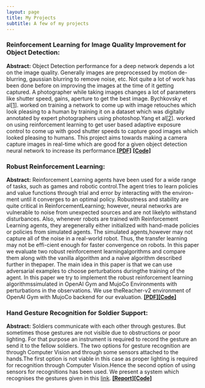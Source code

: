 ```yaml
---
layout: page
title: My Projects
subtitle: A few of my projects
---
```


### Reinforcement Learning for Image Quality Improvement for Object Detection:
**Abstract:** Object Detection performance for a deep network depends a lot on the image quality. Generally images are preprocessed by motion de-blurring, gaussian blurring to remove noise, etc. Not quite a lot of work has been done before on improving the images at the time of it getting captured. A photographer while taking images changes a lot of parameters like shutter speed, gains, aperture to get the best image. Bychkovsky et al[[1]](http://people.csail.mit.edu/vladb/photoadjust/db_imageadjust.pdf). worked on training a network to come up with image retouches which look pleasing to a human by training it on a dataset which was digitally annotated by expert photographers using photoshop.Yang et al[[2]](https://arxiv.org/pdf/1803.02269.pdf). worked on using reinforcement learning to get user based adaptive exposure control to come up with good shutter speeds to capture good images which looked pleasing to humans. This project aims towards making a camera capture images in real-time which are good for a given object detection neural network to increase its performance.[**[PDF]**](https://drive.google.com/file/d/1RDYVBnBJZoxxKoaK5inetT7FC4paKiWF/view?usp=sharing) [**[Code]**](https://github.com/nsidn98/Reinforcement-Learning-for-Object-Detection)

### Robust Reinforcement Learning:
**Abstract:** Reinforcement Learning agents have been used for a wide range of tasks, such as games and robotic control.The agent tries to learn policies and value functions through trial and error by interacting with the environ-ment until it converges to an optimal policy.  Robustness and stability are quite critical in ReinforcementLearning;  however,  neural networks are vulnerable to noise from unexpected sources and are not likelyto withstand disturbances. Also, whenever robots are trained with Reinforcement Learning agents, they aregenerally either initialized with hand-made policies or policies from simulated agents. The simulated agents,however may not capture all of the noise in a real-world robot.  Thus, the transfer learning may not be effi-cient enough for faster convergence on robots. In this paper we evaluate two robust reinforcement learningalgorithms and compare them along with the vanilla algorithm and a naive algorithm described further in thepaper.  The main idea in this paper is that we can use adversarial examples to choose perturbations duringthe training of the agent.  In this paper we try to implement the robust reinforcement learning algorithmssimulated in OpenAI Gym and MujoCo Environments with perturbations in the observations.  We use theReacher-v2 environment of OpenAI Gym with MujoCo backend for our evaluation.
[**[PDF]**](https://drive.google.com/file/d/1fzDxQJYzN-v4l-awmIjove0WJ48IAj6u/view?usp=sharing)[**[Code]**](https://github.com/nsidn98/Robust-Reinforcement-Learning)

### Hand Gesture Recognition for Soldier Support:
**Abstract:** Soldiers communicate with each other through gestures. But sometimes those gestures are not visible due to obstructions or poor lighting. For that purpose an instrument is required to record the gesture an send it to the fellow soldiers. The two options for gesture recognition are through Computer Vision and through some sensors attached to the hands.The first option is not viable in this case as proper lighting is required for recognition through Computer Vision.Hence the second option of using sensors for recognitions has been used. We present a system which recognises the gestures given in this [link](https://github.com/nsidn98/Gesture-Recognition/blob/master/Images/gestures.jpg).
[**[Report]**](https://drive.google.com/file/d/1Vw7xBwsjx5okLN7sJ4Q8k8N7nNTvD9QH/view?usp=sharing)[**[Code]**](https://github.com/nsidn98/Gesture-Recognition)
